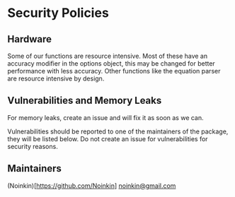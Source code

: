 # Security Policies

## Hardware

Some of our functions are resource intensive. Most of these have an accuracy modifier in the options object, this may be changed for better performance with less accuracy. Other functions like the equation parser are resource intensive by design.

## Vulnerabilities and Memory Leaks

For memory leaks, create an issue and will fix it as soon as we can.

Vulnerabilities should be reported to one of the maintainers of the package, they will be listed below. Do not create an issue for vulnerabilities for security reasons.

## Maintainers

(Noinkin)[https://github.com/Noinkin] <noinkin@gmail.com>
